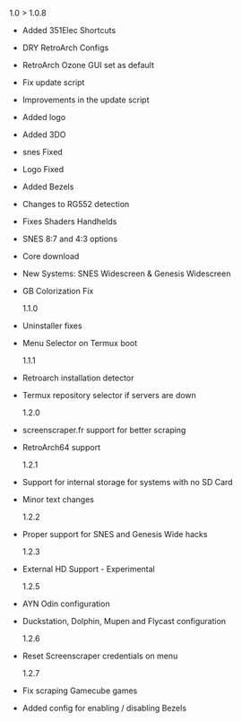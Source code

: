 1.0 > 1.0.8

- Added 351Elec Shortcuts
- DRY RetroArch Configs
- RetroArch Ozone GUI set as default
- Fix update script
- Improvements in the update script
- Added logo
- Added 3DO
- snes Fixed
- Logo Fixed
- Added Bezels
- Changes to RG552 detection
- Fixes Shaders Handhelds
- SNES 8:7 and 4:3 options
- Core download
- New Systems: SNES Widescreen & Genesis Widescreen
- GB Colorization Fix

  1.1.0

- Uninstaller fixes
- Menu Selector on Termux boot

  1.1.1

- Retroarch installation detector
- Termux repository selector if servers are down

  1.2.0

- screenscraper.fr support for better scraping
- RetroArch64 support

  1.2.1

- Support for internal storage for systems with no SD Card
- Minor text changes

  1.2.2

- Proper support for SNES and Genesis Wide hacks

  1.2.3

- External HD Support - Experimental

  1.2.5

- AYN Odin configuration
- Duckstation, Dolphin, Mupen and Flycast configuration

  1.2.6

- Reset Screenscraper credentials on menu

  1.2.7

- Fix scraping Gamecube games
- Added config for enabling / disabling Bezels
